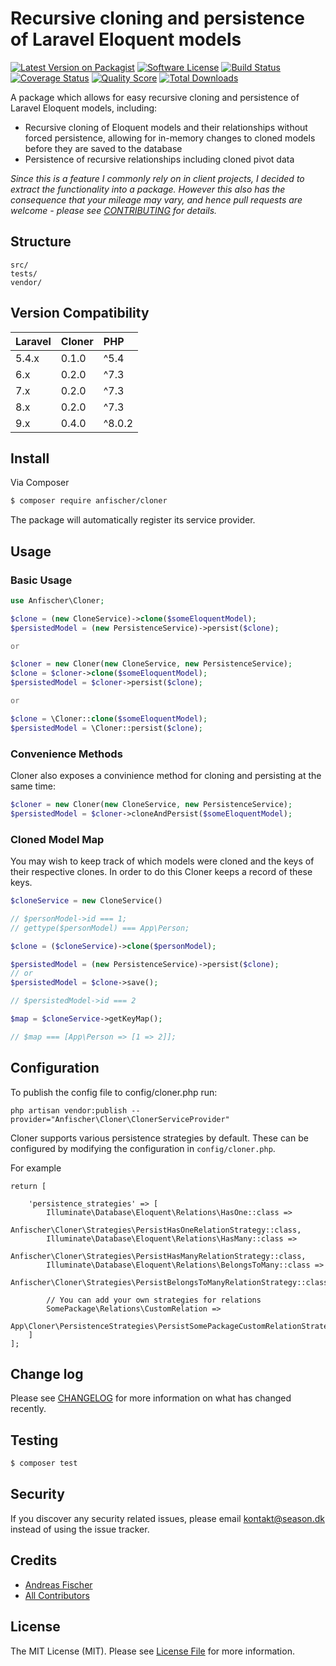 # Recursive cloning and persistence of Laravel Eloquent models

[![Latest Version on Packagist][ico-version]][link-packagist]
[![Software License][ico-license]](LICENSE.md)
[![Build Status][ico-gh-actions]][link-gh-actions]
[![Coverage Status][ico-scrutinizer]][link-scrutinizer]
[![Quality Score][ico-code-quality]][link-code-quality]
[![Total Downloads][ico-downloads]][link-downloads]

A package which allows for easy recursive cloning and persistence of Laravel Eloquent models, including:
- Recursive cloning of Eloquent models and their relationships without forced persistence, allowing for in-memory changes to cloned models before they are saved to the database
- Persistence of recursive relationships including cloned pivot data

_Since this is a feature I commonly rely on in client projects, I decided to extract the functionality into a package.
However this also has the consequence that your mileage may vary, and hence pull requests are welcome - please see [CONTRIBUTING](CONTRIBUTING.md) for details._


## Structure

```
src/
tests/
vendor/
```

## Version Compatibility

 Laravel  | Cloner    | PHP
:---------|:----------|:---------
 5.4.x    | 0.1.0     | ^5.4
 6.x      | 0.2.0     | ^7.3
 7.x      | 0.2.0     | ^7.3
 8.x      | 0.2.0     | ^7.3
 9.x      | 0.4.0     | ^8.0.2

## Install

Via Composer

``` bash
$ composer require anfischer/cloner
```

The package will automatically register its service provider.

## Usage

### Basic Usage

``` php
use Anfischer\Cloner;

$clone = (new CloneService)->clone($someEloquentModel);
$persistedModel = (new PersistenceService)->persist($clone);

or

$cloner = new Cloner(new CloneService, new PersistenceService);
$clone = $cloner->clone($someEloquentModel);
$persistedModel = $cloner->persist($clone);

or

$clone = \Cloner::clone($someEloquentModel);
$persistedModel = \Cloner::persist($clone);
```

### Convenience Methods

Cloner also exposes a convinience method for cloning and persisting at the same time:

``` php
$cloner = new Cloner(new CloneService, new PersistenceService);
$persistedModel = $cloner->cloneAndPersist($someEloquentModel);
```

### Cloned Model Map

You may wish to keep track of which models were cloned and the keys of their
respective clones. In order to do this Cloner keeps a record of these keys.

``` php
$cloneService = new CloneService()

// $personModel->id === 1;
// gettype($personModel) === App\Person;

$clone = ($cloneService)->clone($personModel);

$persistedModel = (new PersistenceService)->persist($clone);
// or
$persistedModel = $clone->save();

// $persistedModel->id === 2

$map = $cloneService->getKeyMap();

// $map === [App\Person => [1 => 2]];
```

## Configuration

To publish the config file to config/cloner.php run:

```
php artisan vendor:publish --provider="Anfischer\Cloner\ClonerServiceProvider"
```

Cloner supports various persistence strategies by default. These can be configured
by modifying the configuration in `config/cloner.php`.

For example

```
return [

    'persistence_strategies' => [
        Illuminate\Database\Eloquent\Relations\HasOne::class =>
            Anfischer\Cloner\Strategies\PersistHasOneRelationStrategy::class,
        Illuminate\Database\Eloquent\Relations\HasMany::class =>
            Anfischer\Cloner\Strategies\PersistHasManyRelationStrategy::class,
        Illuminate\Database\Eloquent\Relations\BelongsToMany::class =>
            Anfischer\Cloner\Strategies\PersistBelongsToManyRelationStrategy::class,

        // You can add your own strategies for relations
        SomePackage\Relations\CustomRelation =>
            App\Cloner\PersistenceStrategies\PersistSomePackageCustomRelationStrategy
    ]
];
```


## Change log

Please see [CHANGELOG](CHANGELOG.md) for more information on what has changed recently.

## Testing

``` bash
$ composer test
```

## Security

If you discover any security related issues, please email kontakt@season.dk instead of using the issue tracker.

## Credits

- [Andreas Fischer][link-author]
- [All Contributors][link-contributors]

## License

The MIT License (MIT). Please see [License File](LICENSE.md) for more information.

[ico-version]: https://img.shields.io/packagist/v/anfischer/cloner.svg?style=flat-square
[ico-license]: https://img.shields.io/badge/license-MIT-brightgreen.svg?style=flat-square
[ico-gh-actions]: https://img.shields.io/github/workflow/status/anfischer/cloner/ci.yml/master.svg?style=flat-square
[ico-scrutinizer]: https://img.shields.io/scrutinizer/coverage/g/anfischer/cloner.svg?style=flat-square
[ico-code-quality]: https://img.shields.io/scrutinizer/g/anfischer/cloner.svg?style=flat-square
[ico-downloads]: https://img.shields.io/packagist/dt/anfischer/cloner.svg?style=flat-square

[link-packagist]: https://packagist.org/packages/anfischer/cloner
[link-gh-actions]: https://github.com/anfischer/cloner/actions
[link-scrutinizer]: https://scrutinizer-ci.com/g/anfischer/cloner/code-structure
[link-code-quality]: https://scrutinizer-ci.com/g/anfischer/cloner
[link-downloads]: https://packagist.org/packages/anfischer/cloner
[link-author]: https://github.com/anfischer
[link-contributors]: ../../contributors
